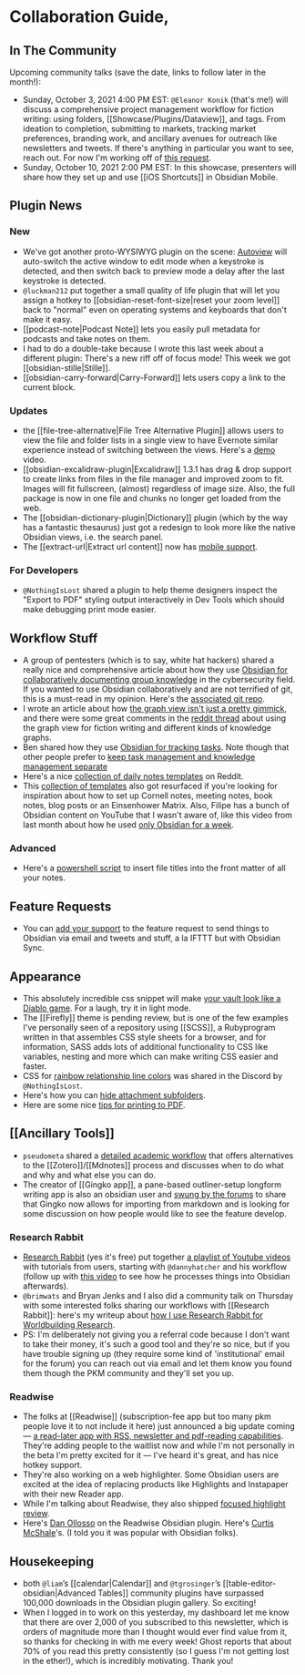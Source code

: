 # Collaboration Guide, 

## In The Community

Upcoming community talks (save the date, links to follow later in the month!): 

* Sunday, October 3, 2021 4:00 PM EST: `@Eleanor Konik` (that's me!) will discuss a comprehensive project management workflow for fiction writing: using folders, [[Showcase/Plugins/Dataview]], and tags. From ideation to completion, submitting to markets, tracking market preferences, branding work, and ancillary avenues for outreach like newsletters and tweets. If there's anything in particular you want to see, reach out. For now I'm working off of [this request](https://forum.obsidian.md/t/obsidian-talks-voting-post-which-talks-do-you-want-to-hear/15705/15). 
* Sunday, October 10, 2021 2:00 PM EST: In this showcase, presenters will share how they set up and use [[iOS Shortcuts]] in Obsidian Mobile.

## Plugin News

### New

* We've got another proto-WYSIWYG plugin on the scene: [Autoview](https://github.com/mmhobi7/obsidian-autoview) will auto-switch the active window to edit mode when a keystroke is detected, and then switch back to preview mode a delay after the last keystroke is detected.
* `@luckman212`  put together a small quality of life plugin that will let you assign a hotkey to [[obsidian-reset-font-size|reset your zoom level]] back to "normal" even on operating systems and keyboards that don't make it easy. 
* [[podcast-note|Podcast Note]] lets you easily pull metadata for podcasts and take notes on them. 
* I had to do a double-take because I wrote this last week about a different plugin: There's a new riff off of focus mode! This week we got [[obsidian-stille|Stille]]. 
* [[obsidian-carry-forward|Carry-Forward]] lets users copy a link to the current block. 

### Updates

* the [[file-tree-alternative|File Tree Alternative Plugin]] allows users to  view the file and folder lists in a single view to have Evernote similar experience instead of switching between the views. Here's a [demo](https://www.youtube.com/watch?v=fbz8IZtXuUE) video. 
* [[obsidian-excalidraw-plugin|Excalidraw]] 1.3.1 has drag & drop support to create links from files in the file manager and improved zoom to fit. Images will fit fullscreen, (almost) regardless of image size. Also, the full package is now in one file and chunks no longer get loaded from the web.
* The [[obsidian-dictionary-plugin|Dictionary]] plugin (which by the way has a fantastic thesaurus) just got a redesign to look more like the native Obsidian views, i.e. the search panel. 
* The [[extract-url|Extract url content]] now has [mobile support](https://forum.obsidian.md/t/extract-url-plugin-mobile-support/23664). 

### For Developers

* `@NothingIsLost` shared a plugin to help theme designers inspect the "Export to PDF" styling output interactively in Dev Tools which should make debugging print mode easier.

## Workflow Stuff

* A group of pentesters (which is to say, white hat hackers) shared a really nice and comprehensive article about how they use [Obsidian for collaboratively documenting group knowledge](https://www.trustedsec.com/blog/obsidian-taming-a-collective-consciousness/) in the cybersecurity field. If you wanted to use Obsidian collaboratively and are not terrified of git, this is a must-read in my opinion. Here's the [associated git repo](https://github.com/trustedsec/Obsidian-Vault-Structure). 
* I wrote an article about how [the graph view isn't just a pretty gimmick](https://eleanorkonik.com/its-not-just-a-pretty-gimmick-in-defense-of-obsidians-graph-view/), and there were some great comments in the [reddit thread](https://www.reddit.com/r/ObsidianMD/comments/plc4ny/its_not_just_a_pretty_gimmick_in_defense_of/) about using the graph view for fiction writing and different kinds of knowledge graphs. 
* Ben shared how they use [Obsidian for tracking tasks](https://medium.com/geekculture/how-i-track-my-tasks-in-obsidian-47fd7ad80364). Note though that other people prefer to [keep task management and knowledge management separate](https://publish.obsidian.md/leah/40+Digital+Garden/Simplicity%2C+strategic)
* Here's a nice [collection of daily notes templates](https://www.reddit.com/r/ObsidianMD/comments/pjp8d1/daily_note_templates_please_share/) on Reddit. 
* This [collection of templates](https://filipedonadio.com/6-useful-templates-for-obsidian/) also got resurfaced if you're looking for inspiration about how to set up Cornell notes, meeting notes, book notes, blog posts or an Einsenhower Matrix. Also, Filipe has a bunch of Obsidian content on YouTube that I wasn't aware of, like this video from last month about how he used [only Obsidian for a week](https://www.youtube.com/watch?v=1UCAlCAvXhk). 

### Advanced
* Here's a [powershell script](https://forum.obsidian.md/t/insert-title-into-front-matter-powershell-script/23966) to insert file titles into the front matter of all your notes. 
## Feature Requests

* You can [add your support](https://forum.obsidian.md/t/obsidian-send/23899) to the feature request to send things to Obsidian via email and tweets and stuff, a la IFTTT but with Obsidian Sync. 

## Appearance

* This absolutely incredible css snippet will make [your vault look like a Diablo game](http://discordapp.com/channels/686053708261228577/700466324840775831/885715893919825990). For a laugh, try it in light mode. 
* The [[Firefly]] theme is pending review, but is one of the few examples I've personally seen of a repository using [[SCSS]], a Rubyprogram written in  that assembles CSS style sheets for a browser, and for information, SASS adds lots of additional functionality to CSS like variables, nesting and more which can make writing CSS easier and faster.
* CSS for [rainbow relationship line colors](https://discord.com/channels/686053708261228577/702656734631821413/884586663064535141) was shared in the Discord by `@NothingIsLost`. 
* Here's how you can [hide attachment subfolders](https://forum.obsidian.md/t/hiding-attachments-folders/23929). 
* Here are some nice [tips for printing to PDF](https://www.reddit.com/r/ObsidianMD/comments/pl29cs/better_pdf_printing/). 

## [[Ancillary Tools]]

* `pseudometa` shared a [detailed academic workflow](https://chris-grieser.de/Comprehensive-Academic-Workflow-from-Reading-to-Writing-in-Markdown) that offers alternatives to the [[Zotero]]/[[Mdnotes]] process and discusses when to do what and why and what else you can do. 
* The creator of [[Gingko app]], a pane-based outliner-setup longform writing app is also an obsidian user and [swung by the forums](https://forum.obsidian.md/t/writing-in-tree-structure-the-solution-to-long-form-writing-gingko/20727/24?u=eleanorkonik) to share that Gingko now allows for importing from markdown and is looking for some discussion on how people would like to see the feature develop. 

### Research Rabbit

* [Research Rabbit](https://www.researchrabbit.ai/) (yes it's free) put together [a playlist of Youtube videos](https://www.youtube.com/watch?v=wHBql2JncyU&list=PLLrc8QKmOs9btNMYi8zsNRKlGuIZgPTZK) with tutorials from users, starting with `@dannyhatcher` and his workflow (follow up with [this video](https://www.youtube.com/watch?v=AQdKBhCaCcI) to see how he processes things into Obsidian afterwards).
*  `@brimwats` and Bryan Jenks and I also did a community talk on Thursday with some interested folks sharing our workflows with [[Research Rabbit]]: here's my writeup about [how I use Research Rabbit for Worldbuilding Research](https://eleanorkonik.com/using-research-rabbit-for-worldbuilding-research/). 
*  PS: I'm deliberately not giving you a referral code because I don't want to take their money, it's such a good tool and they're so nice, but if you have trouble signing up (they require some kind of 'institutional' email for the forum) you can reach out via email and let them know you found them though the PKM community and they'll set you up. 

### Readwise

* The folks at [[Readwise]] (subscription-fee app but too many pkm people love it to not include it here) just announced a big update coming — [a read-later app with RSS, newsletter and pdf-reading capabilities](https://readwise.io/read). They're adding people to the waitlist now and while I'm not personally in the beta I'm pretty excited for it — I've heard it's great, and has nice hotkey support. 
* They're also working on a web highlighter. Some Obsidian users are excited at the idea of replacing products like Highlights and Instapaper with their new Reader app. 
* While I'm talking about Readwise, they also shipped [focused highlight review](https://twitter.com/hstagner/status/1435593578194120706?s=21).
* Here's [Dan Ollosso](https://www.youtube.com/watch?v=XnG9beuXmJw) on the Readwise Obsidian plugin. Here's [Curtis McShale](https://youtu.be/tUfTaEhqZU8)'s. (I told you it was popular with Obsidian folks). 

## Housekeeping

* both `@liam`’s [[calendar|Calendar]] and `@tgrosinger`’s [[table-editor-obsidian|Advanced Tables]] community plugins have surpassed 100,000 downloads in the Obsidian plugin gallery. So exciting! 
* When I logged in to work on this yesterday, my dashboard let me know that there are over 2,000 of you subscribed to this newsletter, which is orders of magnitude more than I thought would ever find value from it, so thanks for checking in with me every week! Ghost reports that about 70% of you read this pretty consistently (so I guess I'm not getting lost in the ether!), which is incredibly motivating. Thank you! 
